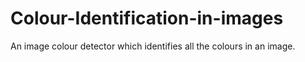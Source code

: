 # Colour-Identification-in-images
An image colour detector which identifies all the colours in an image.
